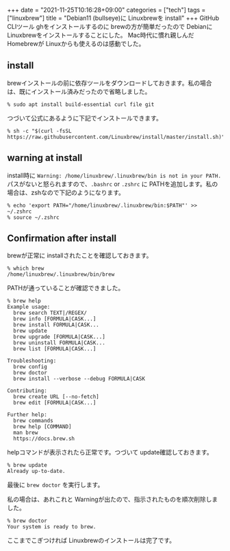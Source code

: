 +++
date = "2021-11-25T10:16:28+09:00"
categories = ["tech"]
tags = ["linuxbrew"]
title = "Debian11 (bullseye)に Linuxbrewを install"
+++
GitHub CLIツール ghをインストールするのに brewの方が簡単だったので Debianに Linuxbrewをインストールすることにした。
Mac時代に慣れ親しんだ Homebrewが Linuxからも使えるのは感動でした。

## install

brewインストールの前に依存ツールをダウンロードしておきます。私の場合は、既にインストール済みだったので省略しました。

```shell
% sudo apt install build-essential curl file git
```
つづいて公式にあるように下記でインストールできます。

```shell
% sh -c "$(curl -fsSL https://raw.githubusercontent.com/Linuxbrew/install/master/install.sh)"
```

## warning at install

install時に `Warning: /home/linuxbrew/.linuxbrew/bin is not in your PATH.` パスがないと怒られますので、`.bashrc` or `.zshrc` に PATHを追加します。私の場合は、zshなので下記のようになります。

```shell
% echo 'export PATH="/home/linuxbrew/.linuxbrew/bin:$PATH"' >>  ~/.zshrc
% source ~/.zshrc
```
## Confirmation after install

brewが正常に installされたことを確認しておきます。

```shell
% which brew
/home/linuxbrew/.linuxbrew/bin/brew
```
PATHが通っていることが確認できました。

```shell
% brew help
Example usage:
  brew search TEXT|/REGEX/
  brew info [FORMULA|CASK...]
  brew install FORMULA|CASK...
  brew update
  brew upgrade [FORMULA|CASK...]
  brew uninstall FORMULA|CASK...
  brew list [FORMULA|CASK...]

Troubleshooting:
  brew config
  brew doctor
  brew install --verbose --debug FORMULA|CASK

Contributing:
  brew create URL [--no-fetch]
  brew edit [FORMULA|CASK...]

Further help:
  brew commands
  brew help [COMMAND]
  man brew
  https://docs.brew.sh
```
helpコマンドが表示されたら正常です。つづいて update確認しておきます。

```shell
% brew update
Already up-to-date.
```

最後に `brew doctor` を実行します。

私の場合は、あれこれと Warningが出たので、指示されたものを順次削除しました。

```shell
% brew doctor
Your system is ready to brew.
```
ここまでこぎつければ Linuxbrewのインストールは完了です。
